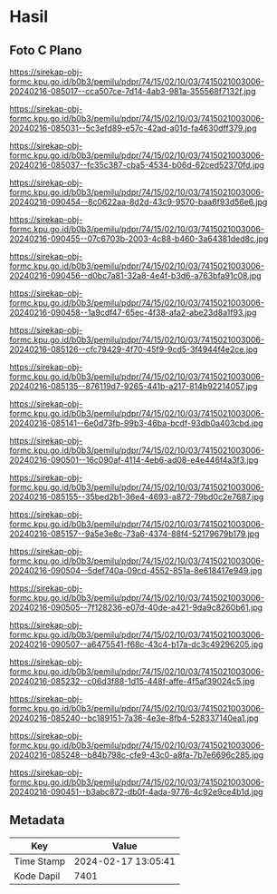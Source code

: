 # Hasil

## Foto C Plano

https://sirekap-obj-formc.kpu.go.id/b0b3/pemilu/pdpr/74/15/02/10/03/7415021003006-20240216-085017--cca507ce-7d14-4ab3-981a-355568f7132f.jpg

https://sirekap-obj-formc.kpu.go.id/b0b3/pemilu/pdpr/74/15/02/10/03/7415021003006-20240216-085031--5c3efd89-e57c-42ad-a01d-fa4630dff379.jpg

https://sirekap-obj-formc.kpu.go.id/b0b3/pemilu/pdpr/74/15/02/10/03/7415021003006-20240216-085037--fc35c387-cba5-4534-b06d-62ced52370fd.jpg

https://sirekap-obj-formc.kpu.go.id/b0b3/pemilu/pdpr/74/15/02/10/03/7415021003006-20240216-090454--8c0622aa-8d2d-43c9-9570-baa6f93d56e6.jpg

https://sirekap-obj-formc.kpu.go.id/b0b3/pemilu/pdpr/74/15/02/10/03/7415021003006-20240216-090455--07c6703b-2003-4c88-b460-3a64381ded8c.jpg

https://sirekap-obj-formc.kpu.go.id/b0b3/pemilu/pdpr/74/15/02/10/03/7415021003006-20240216-090456--d0bc7a81-32a8-4e4f-b3d6-a763bfa91c08.jpg

https://sirekap-obj-formc.kpu.go.id/b0b3/pemilu/pdpr/74/15/02/10/03/7415021003006-20240216-090458--1a9cdf47-65ec-4f38-afa2-abe23d8a1f93.jpg

https://sirekap-obj-formc.kpu.go.id/b0b3/pemilu/pdpr/74/15/02/10/03/7415021003006-20240216-085126--cfc79429-4f70-45f9-9cd5-3f4944f4e2ce.jpg

https://sirekap-obj-formc.kpu.go.id/b0b3/pemilu/pdpr/74/15/02/10/03/7415021003006-20240216-085135--876119d7-9265-441b-a217-814b92214057.jpg

https://sirekap-obj-formc.kpu.go.id/b0b3/pemilu/pdpr/74/15/02/10/03/7415021003006-20240216-085141--6e0d73fb-99b3-46ba-bcdf-93db0a403cbd.jpg

https://sirekap-obj-formc.kpu.go.id/b0b3/pemilu/pdpr/74/15/02/10/03/7415021003006-20240216-090501--16c090af-4114-4eb6-ad08-e4e446f4a3f3.jpg

https://sirekap-obj-formc.kpu.go.id/b0b3/pemilu/pdpr/74/15/02/10/03/7415021003006-20240216-085155--35bed2b1-36e4-4693-a872-79bd0c2e7687.jpg

https://sirekap-obj-formc.kpu.go.id/b0b3/pemilu/pdpr/74/15/02/10/03/7415021003006-20240216-085157--9a5e3e8c-73a6-4374-88f4-52179679b179.jpg

https://sirekap-obj-formc.kpu.go.id/b0b3/pemilu/pdpr/74/15/02/10/03/7415021003006-20240216-090504--5def740a-09cd-4552-851a-8e618417e949.jpg

https://sirekap-obj-formc.kpu.go.id/b0b3/pemilu/pdpr/74/15/02/10/03/7415021003006-20240216-090505--7f128236-e07d-40de-a421-9da9c8260b61.jpg

https://sirekap-obj-formc.kpu.go.id/b0b3/pemilu/pdpr/74/15/02/10/03/7415021003006-20240216-090507--a6475541-f68c-43c4-b17a-dc3c49296205.jpg

https://sirekap-obj-formc.kpu.go.id/b0b3/pemilu/pdpr/74/15/02/10/03/7415021003006-20240216-085232--c06d3f88-1d15-448f-affe-4f5af39024c5.jpg

https://sirekap-obj-formc.kpu.go.id/b0b3/pemilu/pdpr/74/15/02/10/03/7415021003006-20240216-085240--bc189151-7a36-4e3e-8fb4-528337140ea1.jpg

https://sirekap-obj-formc.kpu.go.id/b0b3/pemilu/pdpr/74/15/02/10/03/7415021003006-20240216-085248--b84b798c-cfe9-43c0-a8fa-7b7e6696c285.jpg

https://sirekap-obj-formc.kpu.go.id/b0b3/pemilu/pdpr/74/15/02/10/03/7415021003006-20240216-090451--b3abc872-db0f-4ada-9776-4c92e9ce4b1d.jpg


## Metadata

| Key        | Value               |
| ---------- | ------------------- |
| Time Stamp | 2024-02-17 13:05:41 |
| Kode Dapil | 7401                |




